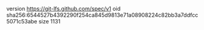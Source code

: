 version https://git-lfs.github.com/spec/v1
oid sha256:6544527b4392290f254ca845d9813e71a08908224c82bb3a7ddfcc5071c53abe
size 1131
